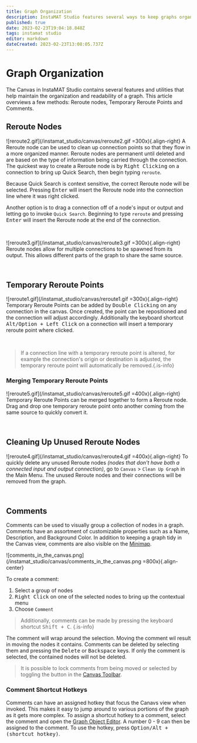 ```yaml
---
title: Graph Organization
description: InstaMAT Studio features several ways to keep graphs organized and readable.
published: true
date: 2023-02-23T19:04:18.848Z
tags: instamat studio
editor: markdown
dateCreated: 2023-02-23T13:08:05.737Z
---
```


# Graph Organization

The Canvas in InstaMAT Studio contains several features and utilities that help maintain the organization and readability of a graph. This article overviews a few  methods: Reroute nodes, Temporary Reroute Points and Comments.


## Reroute Nodes
![reroute2.gif](/instamat_studio/canvas/reroute2.gif =300x){.align-right} A Reroute node can be used to clean up connection points so that they flow in a more organized manner. Reroute nodes are permanent until deleted and are based on the type of information being carried through the connection. The quickest way to create a Reroute node is by <kbd>Right Clicking</kbd> on a connection to bring up Quick Search, then begin typing `reroute`.

Because Quick Search is context sensitive, the correct Reroute node will be selected. Pressing <kbd>Enter</kbd> will insert the Reroute node into the connection line where it was right clicked.

Another option is to drag a connection off of a node's input or output and letting go to invoke `Quick Search`. Beginning to type `reroute` and pressing <kbd>Enter</kbd> will insert the Reroute node at the end of the connection.

<br style="clear: right;"/>

![reroute3.gif](/instamat_studio/canvas/reroute3.gif =300x){.align-right} Reroute nodes allow for multiple connections to be spawned from its output. This allows different parts of the graph to share the same source.

<br style="clear: right;"/>

## Temporary Reroute Points
![reroute1.gif](/instamat_studio/canvas/reroute1.gif =300x){.align-right} Temporary Reroute Points can be added by <kbd>Double Clicking</kbd> on any connection in the canvas. Once created, the point can be repositioned and the connection will adjust accordingly. Additionally the keyboard shortcut <kbd>Alt/Option + Left Click</kbd> on a connection will insert a temporary reroute point where clicked.

<br style="clear: right;"/>

> If a connection line with a temporary reroute point is altered, for example the connection's origin or destination is adjusted, the temporary reroute point will automatically be removed.{.is-info}


### Merging Temporary Reroute Points

![reroute5.gif](/instamat_studio/canvas/reroute5.gif =400x){.align-right} Temporary Reroute Points can be merged together to form a Reroute node. Drag and drop one temporary reroute point onto another coming from the same source to quickly convert it.

<br style="clear: right;"/>

## Cleaning Up Unused Reroute Nodes

![reroute4.gif](/instamat_studio/canvas/reroute4.gif =400x){.align-right} To quickly delete any unused Reroute nodes *(nodes that don't have both a connected input and output connection)*, go to `Canvas` > `Clean Up Graph` in the Main Menu. The unused Reroute nodes and their connections will be removed from the graph.

<br style="clear: right;"/>

## Comments

Comments can be used to visually group a collection of nodes in a graph. Comments have an assortment of customizable properties such as a Name, Description, and Background Color. In addition to keeping a graph tidy in the Canvas view, comments are also visible on the [Minimap](/Products/InstaMAT_Studio/Canvas/Canvas_Interface/Minimap).

![comments_in_the_canvas.png](/instamat_studio/canvas/comments_in_the_canvas.png =800x){.align-center}

To create a comment:

1. Select a group of nodes
2. <kbd>Right Click</kbd> on one of the selected nodes to bring up the contextual menu
3. Choose `Comment`

> Additionally, comments can be made by pressing the keyboard shortcut <kbd>Shift + C</kbd>. {.is-info}

The comment will wrap around the selection. Moving the comment wil result in moving the nodes it contains. Comments can be deleted by selecting them and pressing the <kbd>Delete</kbd> or <kbd>Backspace</kbd> keys. If only the comment is selected, the contained nodes will not be deleted.

> It is possible to lock comments from being moved or selected by toggling the <i class="fa-regular fa-square-a-lock"></i> button in the [Canvas Toolbar](/Products/InstaMAT_Studio/Canvas/Canvas_Interface/Canvas_Toolbar).

### Comment Shortcut Hotkeys

Comments can have an assigned hotkey that focus the Canavs view when invoked. This makes it easy to jump around to various portions of the graph as it gets more complex. To assign a shortcut hotkey to a comment, select the comment and open the [Graph Object Editor](/Products/InstaMAT_Studio/Canvas/Canvas_Interface/Graph_Object_Editor). A number 0 - 9 can then be assigned to the comment. To use the hotkey, press <kbd>Option/Alt + (shortcut hotkey)</kbd>.